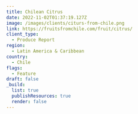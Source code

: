 ```yaml
---
title: Chilean Citrus
date: 2022-11-02T01:37:19.127Z
image: /images/clients/citurs-from-chile.png
link: https://fruitsfromchile.com/fruit/citrus/
client_type:
  - Produce Report
region:
  - Latin America & Caribbean
country:
  - Chile
flags:
  - Feature
draft: false
_build:
  list: true
  publishResources: true
  render: false
---
```

